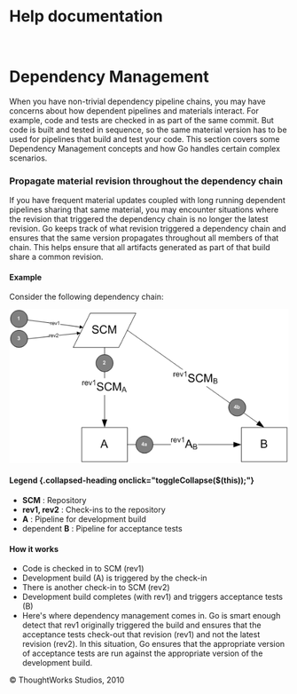 Help documentation
==================

 

Dependency Management<!-- {.collapsible-heading onclick="toggleCollapse($(this));"} -->
=====================

When you have non-trivial dependency pipeline chains, you may have
concerns about how dependent pipelines and materials interact. For
example, code and tests are checked in as part of the same commit. But
code is built and tested in sequence, so the same material version has
to be used for pipelines that build and test your code. This section
covers some Dependency Management concepts and how Go handles certain
complex scenarios.

### Propagate material revision throughout the dependency chain<!-- {.collapsible-heading onclick="toggleCollapse($(this));"} -->

If you have frequent material updates coupled with long running
dependent pipelines sharing that same material, you may encounter
situations where the revision that triggered the dependency chain is no
longer the latest revision. Go keeps track of what revision triggered a
dependency chain and ensures that the same version propagates throughout
all members of that chain. This helps ensure that all artifacts
generated as part of that build share a common revision.

#### Example<!-- {.collapsible-heading onclick="toggleCollapse($(this));"} -->

Consider the following dependency chain:

![](../resources/images/cruise/tester/dependency_management/revision_propagation.png)

#### Legend {.collapsed-heading onclick="toggleCollapse($(this));"}

-   **SCM** : Repository
-   **rev1, rev2** : Check-ins to the repository
-   **A** : Pipeline for development build
-   dependent **B** : Pipeline for acceptance tests

#### How it works<!-- {.collapsible-heading onclick="toggleCollapse($(this));"} -->

-   Code is checked in to SCM (rev1)
-   Development build (A) is triggered by the check-in
-   There is another check-in to SCM (rev2)
-   Development build completes (with rev1) and triggers acceptance
    tests (B)
-   Here's where dependency management comes in. Go is smart enough
    detect that rev1 originally triggered the build and ensures that the
    acceptance tests check-out that revision (rev1) and not the latest
    revision (rev2). In this situation, Go ensures that the appropriate
    version of acceptance tests are run against the appropriate version
    of the development build.





© ThoughtWorks Studios, 2010

